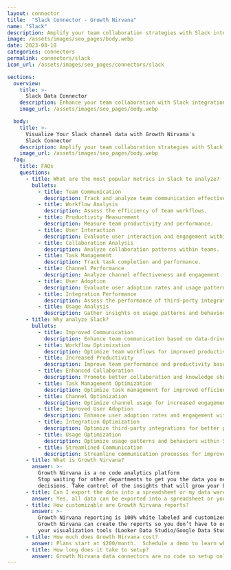 ```yaml
---
layout: connector
title:  "Slack Connector - Growth Nirvana"
name: "Slack"
description: Amplify your team collaboration strategies with Slack integration, gaining actionable insights from communication data analysis.
image: /assets/images/seo_pages/body.webp
date: 2023-08-18
categories: connectors
permalink: connectors/slack
icon_url: /assets/images/seo_pages/connectors/slack

sections:
  overview:
    title: >-
      Slack Data Connector
    description: Enhance your team collaboration with Slack integration. Seamlessly connect marketing data, unlocking insights that shape communication strategies, workflow analysis, and operational excellence.
    image_url: /assets/images/seo_pages/body.webp

  body:
    title: >-
      Visualize Your Slack channel data with Growth Nirvana's
      Slack Connector
    description: Amplify your team collaboration strategies with Slack integration, gaining actionable insights from communication data analysis.
    image_url: /assets/images/seo_pages/body.webp
  faq:
    title: FAQs
    questions:
      - title: What are the most popular metrics in Slack to analyze?
        bullets:
          - title: Team Communication
            description: Track and analyze team communication effectiveness.
          - title: Workflow Analysis
            description: Assess the efficiency of team workflows.
          - title: Productivity Measurement
            description: Measure team productivity and performance.
          - title: User Interaction
            description: Evaluate user interaction and engagement within Slack.
          - title: Collaboration Analysis
            description: Analyze collaboration patterns within teams.
          - title: Task Management
            description: Track task completion and performance.
          - title: Channel Performance
            description: Analyze channel effectiveness and engagement.
          - title: User Adoption
            description: Evaluate user adoption rates and usage patterns within Slack.
          - title: Integration Performance
            description: Assess the performance of third-party integrations within Slack.
          - title: Usage Analysis
            description: Gather insights on usage patterns and behaviors within Slack.
      - title: Why analyze Slack?
        bullets:
          - title: Improved Communication
            description: Enhance team communication based on data-driven insights.
          - title: Workflow Optimization
            description: Optimize team workflows for improved productivity.
          - title: Increased Productivity
            description: Improve team performance and productivity based on data insights.
          - title: Enhanced Collaboration
            description: Promote better collaboration and knowledge sharing.
          - title: Task Management Optimization
            description: Optimize task management for improved efficiency.
          - title: Channel Optimization
            description: Optimize channel usage for increased engagement.
          - title: Improved User Adoption
            description: Enhance user adoption rates and engagement within Slack.
          - title: Integration Optimization
            description: Optimize third-party integrations for better performance.
          - title: Usage Optimization
            description: Optimize usage patterns and behaviors within Slack.
          - title: Streamlined Communication
            description: Streamline communication processes for improved efficiency.
      - title: What is Growth Nirvana?
        answer: >-
          Growth Nirvana is a no code analytics platform 
          Stop waiting for other departments to get you the data you need to make critical business 
          decisions. Take control of the insights that will grow your business.
      - title: Can I export the data into a spreadsheet or my data warehouse?
        answer: Yes, all data can be exported into a spreadsheet or your data warehouse (Google BigQuery, AWS, Snowflake, Azure, etc)
      - title: How customizable are Growth Nirvana reports?
        answer: >-
          Growth Nirvana reporting is 100% white labeled and customized to your specifications.
          Growth Nirvana can create the reports so you don’t have to or you can connect
          your visualization tools (Looker Data Studio/Google Data Studio, Tableau, PowerBI, etc) to Growth Nirvana.
      - title: How much does Growth Nirvana cost?
        answer: Plans start at $200/month.  Schedule a demo to learn what plan is best for you.
      - title: How long does it take to setup?
        answer: Growth Nirvana data connectors are no code so setup only requires a few clicks.
---
```

